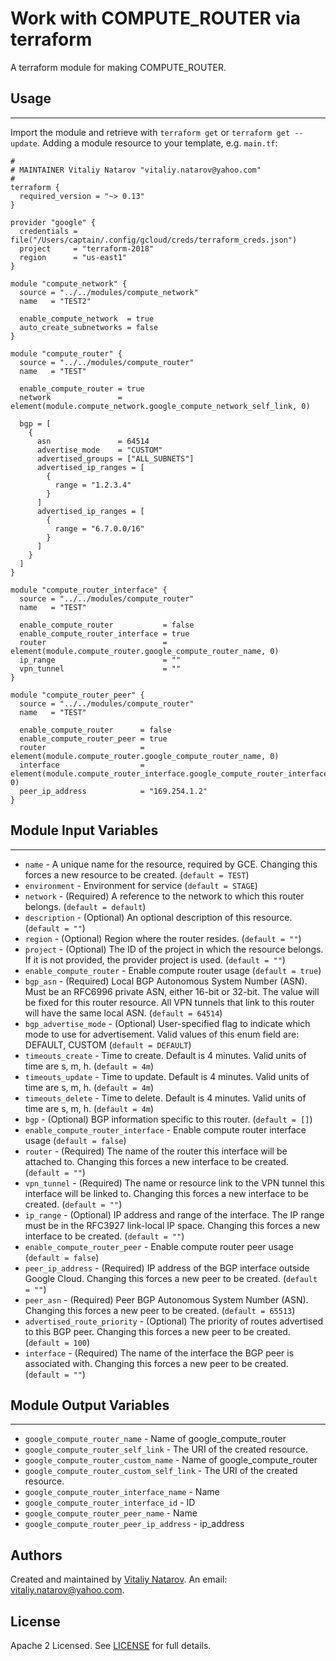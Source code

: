 # Work with COMPUTE_ROUTER via terraform

A terraform module for making COMPUTE_ROUTER.


## Usage
----------------------
Import the module and retrieve with ```terraform get``` or ```terraform get --update```. Adding a module resource to your template, e.g. `main.tf`:

```
#
# MAINTAINER Vitaliy Natarov "vitaliy.natarov@yahoo.com"
#
terraform {
  required_version = "~> 0.13"
}

provider "google" {
  credentials = file("/Users/captain/.config/gcloud/creds/terraform_creds.json")
  project     = "terraform-2018"
  region      = "us-east1"
}

module "compute_network" {
  source = "../../modules/compute_network"
  name   = "TEST2"

  enable_compute_network  = true
  auto_create_subnetworks = false
}

module "compute_router" {
  source = "../../modules/compute_router"
  name   = "TEST"

  enable_compute_router = true
  network               = element(module.compute_network.google_compute_network_self_link, 0)

  bgp = [
    {
      asn               = 64514
      advertise_mode    = "CUSTOM"
      advertised_groups = ["ALL_SUBNETS"]
      advertised_ip_ranges = [
        {
          range = "1.2.3.4"
        }
      ]
      advertised_ip_ranges = [
        {
          range = "6.7.0.0/16"
        }
      ]
    }
  ]
}

module "compute_router_interface" {
  source = "../../modules/compute_router"
  name   = "TEST"

  enable_compute_router           = false
  enable_compute_router_interface = true
  router                          = element(module.compute_router.google_compute_router_name, 0)
  ip_range                        = ""
  vpn_tunnel                      = ""
}

module "compute_router_peer" {
  source = "../../modules/compute_router"
  name   = "TEST"

  enable_compute_router      = false
  enable_compute_router_peer = true
  router                     = element(module.compute_router.google_compute_router_name, 0)
  interface                  = element(module.compute_router_interface.google_compute_router_interface_name, 0)
  peer_ip_address            = "169.254.1.2"
}

```

## Module Input Variables
----------------------
- `name` - A unique name for the resource, required by GCE. Changing this forces a new resource to be created. (`default = TEST`)
- `environment` - Environment for service (`default = STAGE`)
- `network` - (Required) A reference to the network to which this router belongs. (`default = default`)
- `description` - (Optional) An optional description of this resource. (`default = ""`)
- `region` - (Optional) Region where the router resides. (`default = ""`)
- `project` - (Optional) The ID of the project in which the resource belongs. If it is not provided, the provider project is used. (`default = ""`)
- `enable_compute_router` - Enable compute router usage (`default = true`)
- `bgp_asn` - (Required) Local BGP Autonomous System Number (ASN). Must be an RFC6996 private ASN, either 16-bit or 32-bit. The value will be fixed for this router resource. All VPN tunnels that link to this router will have the same local ASN. (`default = 64514`)
- `bgp_advertise_mode` - (Optional) User-specified flag to indicate which mode to use for advertisement. Valid values of this enum field are: DEFAULT, CUSTOM (`default = DEFAULT`)
- `timeouts_create` - Time to create. Default is 4 minutes. Valid units of time are s, m, h. (`default = 4m`)
- `timeouts_update` - Time to update. Default is 4 minutes. Valid units of time are s, m, h. (`default = 4m`)
- `timeouts_delete` - Time to delete. Default is 4 minutes. Valid units of time are s, m, h. (`default = 4m`)
- `bgp` -  (Optional) BGP information specific to this router. (`default = []`)
- `enable_compute_router_interface` - Enable compute router interface usage (`default = false`)
- `router` - (Required) The name of the router this interface will be attached to. Changing this forces a new interface to be created. (`default = ""`)
- `vpn_tunnel` - (Required) The name or resource link to the VPN tunnel this interface will be linked to. Changing this forces a new interface to be created. (`default = ""`)
- `ip_range` - (Optional) IP address and range of the interface. The IP range must be in the RFC3927 link-local IP space. Changing this forces a new interface to be created. (`default = ""`)
- `enable_compute_router_peer` - Enable compute router peer usage (`default = false`)
- `peer_ip_address` - (Required) IP address of the BGP interface outside Google Cloud. Changing this forces a new peer to be created. (`default = ""`)
- `peer_asn` - (Required) Peer BGP Autonomous System Number (ASN). Changing this forces a new peer to be created. (`default = 65513`)
- `advertised_route_priority` - (Optional) The priority of routes advertised to this BGP peer. Changing this forces a new peer to be created. (`default = 100`)
- `interface` - (Required) The name of the interface the BGP peer is associated with. Changing this forces a new peer to be created. (`default = ""`)

## Module Output Variables
----------------------
- `google_compute_router_name` - Name of google_compute_router
- `google_compute_router_self_link` - The URI of the created resource.
- `google_compute_router_custom_name` - Name of google_compute_router
- `google_compute_router_custom_self_link` - The URI of the created resource.
- `google_compute_router_interface_name` - Name
- `google_compute_router_interface_id` - ID
- `google_compute_router_peer_name` - Name
- `google_compute_router_peer_ip_address` - ip_address


## Authors

Created and maintained by [Vitaliy Natarov](https://github.com/SebastianUA). An email: [vitaliy.natarov@yahoo.com](vitaliy.natarov@yahoo.com).

## License

Apache 2 Licensed. See [LICENSE](https://github.com/SebastianUA/terraform/blob/master/LICENSE) for full details.

